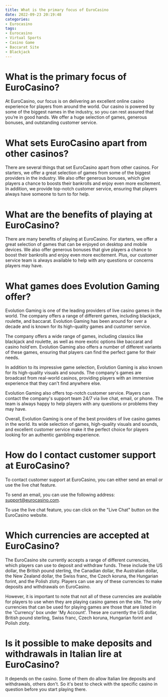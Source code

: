 ```yaml
---
title: What is the primary focus of EuroCasino
date: 2022-09-23 20:19:48
categories:
- Eurocasino
tags:
- Eurocasino
- Virtual Sports
- Casino Game
- Baccarat Site
- Blackjack
---
```



#  What is the primary focus of EuroCasino?

At EuroCasino, our focus is on delivering an excellent online casino experience for players from around the world. Our casino is powered by some of the biggest names in the industry, so you can rest assured that you’re in good hands. We offer a huge selection of games, generous bonuses, and outstanding customer service.

# What sets EuroCasino apart from other casinos?

There are several things that set EuroCasino apart from other casinos. For starters, we offer a great selection of games from some of the biggest providers in the industry. We also offer generous bonuses, which give players a chance to boosts their bankrolls and enjoy even more excitement. In addition, we provide top-notch customer service, ensuring that players always have someone to turn to for help.

# What are the benefits of playing at EuroCasino?

There are many benefits of playing at EuroCasino. For starters, we offer a great selection of games that can be enjoyed on desktop and mobile devices. We also offer generous bonuses that give players a chance to boost their bankrolls and enjoy even more excitement. Plus, our customer service team is always available to help with any questions or concerns players may have.

#  What games does Evolution Gaming offer?

Evolution Gaming is one of the leading providers of live casino games in the world. The company offers a range of different games, including blackjack, roulette, and baccarat. Evolution Gaming has been around for over a decade and is known for its high-quality games and customer service.

The company offers a wide range of games, including classics like blackjack and roulette, as well as more exotic options like baccarat and casino hold'em. Evolution Gaming also offers a number of different variants of these games, ensuring that players can find the perfect game for their needs.

In addition to its impressive game selection, Evolution Gaming is also known for its high-quality visuals and sounds. The company's games are broadcast from real-world casinos, providing players with an immersive experience that they can't find anywhere else.

Evolution Gaming also offers top-notch customer service. Players can contact the company's support team 24/7 via live chat, email, or phone. The team is always happy to help players with any questions or problems they may have.

Overall, Evolution Gaming is one of the best providers of live casino games in the world. Its wide selection of games, high-quality visuals and sounds, and excellent customer service make it the perfect choice for players looking for an authentic gambling experience.

#  How do I contact customer support at EuroCasino?

To contact customer support at EuroCasino, you can either send an email or use the live chat feature.

To send an email, you can use the following address: support@eurocasino.com.

To use the live chat feature, you can click on the "Live Chat" button on the EuroCasino website.

#  Which currencies are accepted at EuroCasino?

The EuroCasino site currently accepts a range of different currencies, which players can use to deposit and withdraw funds. These include the US dollar, the British pound sterling, the Canadian dollar, the Australian dollar, the New Zealand dollar, the Swiss franc, the Czech koruna, the Hungarian forint, and the Polish zloty. Players can use any of these currencies to make deposits and withdrawals on EuroCasino.

However, it is important to note that not all of these currencies are available for players to use when they are playing casino games on the site. The only currencies that can be used for playing games are those that are listed in the 'Currency' box under 'My Account'. These are currently the US dollar, British pound sterling, Swiss franc, Czech koruna, Hungarian forint and Polish zloty.

#  Is it possible to make deposits and withdrawals in Italian lire at EuroCasino?

It depends on the casino. Some of them do allow Italian lire deposits and withdrawals, others don't. So it's best to check with the specific casino in question before you start playing there.